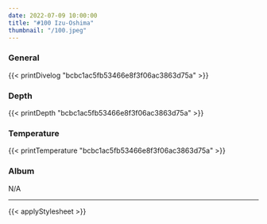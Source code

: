 ```yaml
---
date: 2022-07-09 10:00:00
title: "#100 Izu-Oshima"
thumbnail: "/100.jpeg"
---
```


### General

{{< printDivelog "bcbc1ac5fb53466e8f3f06ac3863d75a" >}}

### Depth

{{< printDepth "bcbc1ac5fb53466e8f3f06ac3863d75a" >}}

### Temperature

{{< printTemperature "bcbc1ac5fb53466e8f3f06ac3863d75a" >}}

### Album

N/A

---

{{< applyStylesheet >}}
